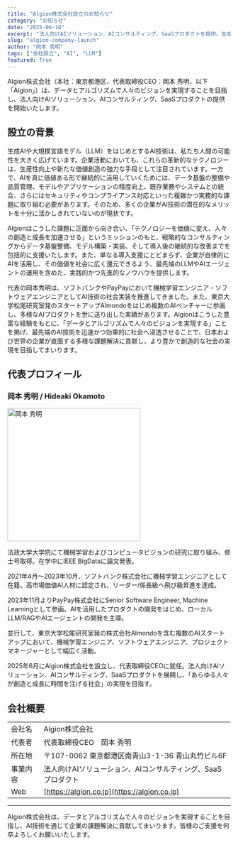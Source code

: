 ```yaml
---
title: "Algion株式会社設立のお知らせ"
category: "お知らせ"
date: "2025-06-10"
excerpt: "法人向けAIソリューション、AIコンサルティング、SaaSプロダクトを提供。生成AI・LLMの導入から運用まで包括的に支援します。"
slug: "algion-company-launch"
author: "岡本 秀明"
tags: ["会社設立", "AI", "LLM"]
featured: True
---
```


Algion株式会社（本社：東京都港区、代表取締役CEO：岡本 秀明、以下「Algion」）は、データとアルゴリズムで人々のビジョンを実現することを目指し、法人向けAIソリューション、AIコンサルティング、SaaSプロダクトの提供を開始いたします。

## 設立の背景

生成AIや大規模言語モデル（LLM）をはじめとするAI技術は、私たち人間の可能性を大きく広げています。企業活動においても、これらの革新的なテクノロジーは、生産性向上や新たな価値創造の強力な手段として注目されています。一方で、AIを真に価値ある形で継続的に活用していくためには、データ基盤の整備や品質管理、モデルやアプリケーションの精度向上、既存業務やシステムとの統合、さらにはセキュリティやコンプライアンス対応といった複雑かつ実務的な課題に取り組む必要があります。そのため、多くの企業がAI技術の潜在的なメリットを十分に活かしきれていないのが現状です。

Algionはこうした課題に正面から向き合い、「テクノロジーを価値に変え、人々の創造と成長を加速させる」というミッションのもと、戦略的なコンサルティングからデータ基盤整備、モデル構築・実装、そして導入後の継続的な改善までを包括的に支援いたします。また、単なる導入支援にとどまらず、企業が自律的にAIを活用し、その価値を社会に広く還元できるよう、最先端のLLMやAIエージェントの運用を含めた、実践的かつ先進的なノウハウを提供します。

代表の岡本秀明は、ソフトバンクやPayPayにおいて機械学習エンジニア・ソフトウェアエンジニアとしてAI技術の社会実装を推進してきました。また、東京大学松尾研究室発のスタートアップAlmondoをはじめ複数のAIベンチャーに参画し、多様なAIプロダクトを世に送り出した実績があります。Algionはこうした豊富な経験をもとに、「データとアルゴリズムで人々のビジョンを実現する」ことを掲げ、最先端のAI技術を迅速かつ効果的に社会へ浸透させることで、日本および世界の企業が直面する多様な課題解決に貢献し、より豊かで創造的な社会の実現を目指してまいります。

## 代表プロフィール

### 岡本 秀明 / Hideaki Okamoto

<img src="/hideaki-okamoto-profile.jpg" alt="岡本 秀明" width="300" />

法政大学大学院にて機械学習およびコンピュータビジョンの研究に取り組み、修士号取得。在学中にIEEE BigDataに論文発表。

2021年4月〜2023年10月、ソフトバンク株式会社に機械学習エンジニアとして在籍。高市場価値AI人材に認定され、リーダー/係長級へ飛び級昇進を達成。

2023年11月よりPayPay株式会社にSenior Software Engineer, Machine Learningとして参画。AIを活用したプロダクトの開発をはじめ、ローカルLLM/RAGやAIエージェントの開発を主導。

並行して、東京大学松尾研究室発の株式会社Almondoを含む複数のAIスタートアップにおいて、機械学習エンジニア、ソフトウェアエンジニア、プロジェクトマネージャーとして幅広く活動。

2025年6月にAlgion株式会社を設立し、代表取締役CEOに就任。法人向けAIソリューション、AIコンサルティング、SaaSプロダクトを展開し、「あらゆる人々が創造と成長に時間を注げる社会」の実現を目指す。

## 会社概要

<div class="company-info-table">

|  |  |
|---|---|
| 会社名 | Algion株式会社 |
| 代表者 | 代表取締役CEO　岡本 秀明 |
| 所在地 | 〒107-0062 東京都港区南青山3-1-36 青山丸竹ビル6F |
| 事業内容 | 法人向けAIソリューション、AIコンサルティング、SaaSプロダクト |
| Web | [https://algion.co.jp](https://algion.co.jp) |

</div>

- - -

Algion株式会社は、データとアルゴリズムで人々のビジョンを実現することを目指し、AI技術を通じて企業の課題解決に貢献してまいります。皆様のご支援を何卒よろしくお願いいたします。